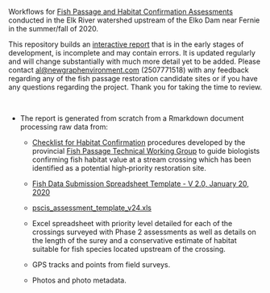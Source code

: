 Workflows for [Fish Passage and Habitat Confirmation Assessments](https://www2.gov.bc.ca/gov/content/environment/plants-animals-ecosystems/fish/aquatic-habitat-management/fish-passage/fish-passage-technical) conducted in the Elk River watershed upstream of the Elko Dam near Fernie in the summer/fall of 2020.

This repository builds an [interactive report](https://newgraphenvironment.github.io/fish_passage_elk_2020_reporting_cwf/) that is in the early stages of development, is incomplete and may contain errors.  It is updated regularly and will change substantially with much more detail yet to be added.   Please contact al@newgraphenvironment.com (2507771518) with any feedback regarding any of the fish passage restoration candidate sites or if you have any questions regarding the project.  Thank you for taking the time to review.

<br>

 * The report is generated from scratch from a Rmarkdown document processing raw data from:
 
    + [Checklist for Habitat Confirmation](https://www2.gov.bc.ca/gov/content/environment/plants-animals-ecosystems/fish/aquatic-habitat-management/fish-passage/fish-passage-technical/habitat-confirmation-projects) procedures developed by the provincial [Fish Passage Technical Working Group](https://www2.gov.bc.ca/gov/content/environment/plants-animals-ecosystems/fish/aquatic-habitat-management/fish-passage/fish-passage-technical) to guide biologists confirming fish habitat value at a stream crossing which has been identified as a potential high‐priority restoration site.

    + [Fish Data Submission Spreadsheet Template - V 2.0, January 20, 2020 ](https://www2.gov.bc.ca/gov/content/environment/plants-animals-ecosystems/fish/fish-and-fish-habitat-data-information/fish-data-submission/submit-fish-data#submitfish) 

    + [pscis_assessment_template_v24.xls](https://www2.gov.bc.ca/gov/content/environment/plants-animals-ecosystems/fish/aquatic-habitat-management/fish-passage/fish-passage-technical/assessment-projects)


    + Excel spreadsheet with priority level detailed for each of the crossings surveyed with Phase 2 assessments as well as details on the length of the surey and a conservative estimate of habitat suitable for fish species located upstream of the crossing.

    + GPS tracks and points from field surveys.  

    + Photos and photo metadata.  
